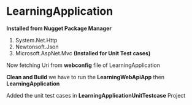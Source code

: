 # LearningApplication

**Installed from Nugget Package Manager**

1. System.Net.Http
2. Newtonsoft.Json
3. Microsoft.AspNet.Mvc **(Installed for Unit Test cases)**

Now fetching Uri from **webconfig** file of LearningApplication

**Clean and Build** we have to run the **LearningWebApiApp** then **LearningApplication**

Added the unit test cases in **LearningApplicationUnitTestcase** Project
